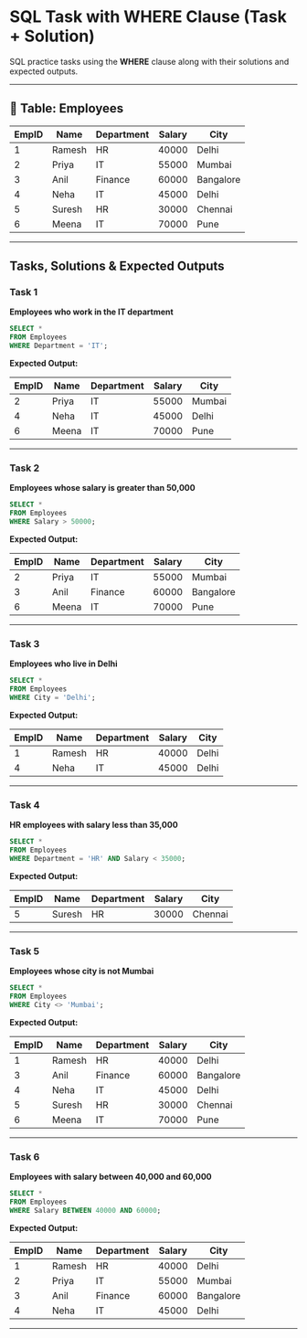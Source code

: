 # SQL Task with WHERE Clause (Task + Solution)

 SQL practice tasks using the **WHERE** clause along with their solutions and expected outputs.

---

## 📌 Table: Employees

| EmpID | Name   | Department | Salary | City      |
|-------|--------|------------|--------|-----------|
| 1     | Ramesh | HR         | 40000  | Delhi     |
| 2     | Priya  | IT         | 55000  | Mumbai    |
| 3     | Anil   | Finance    | 60000  | Bangalore |
| 4     | Neha   | IT         | 45000  | Delhi     |
| 5     | Suresh | HR         | 30000  | Chennai   |
| 6     | Meena  | IT         | 70000  | Pune      |

---

## Tasks, Solutions & Expected Outputs

### **Task 1**
**Employees who work in the IT department**

```sql
SELECT * 
FROM Employees
WHERE Department = 'IT';
````

**Expected Output:**

| EmpID | Name  | Department | Salary | City   |
| ----- | ----- | ---------- | ------ | ------ |
| 2     | Priya | IT         | 55000  | Mumbai |
| 4     | Neha  | IT         | 45000  | Delhi  |
| 6     | Meena | IT         | 70000  | Pune   |

---

### **Task 2**

**Employees whose salary is greater than 50,000**

```sql
SELECT * 
FROM Employees
WHERE Salary > 50000;
```

**Expected Output:**

| EmpID | Name  | Department | Salary | City      |
| ----- | ----- | ---------- | ------ | --------- |
| 2     | Priya | IT         | 55000  | Mumbai    |
| 3     | Anil  | Finance    | 60000  | Bangalore |
| 6     | Meena | IT         | 70000  | Pune      |

---

### **Task 3**

**Employees who live in Delhi**

```sql
SELECT * 
FROM Employees
WHERE City = 'Delhi';
```

**Expected Output:**

| EmpID | Name   | Department | Salary | City  |
| ----- | ------ | ---------- | ------ | ----- |
| 1     | Ramesh | HR         | 40000  | Delhi |
| 4     | Neha   | IT         | 45000  | Delhi |

---

### **Task 4**

**HR employees with salary less than 35,000**

```sql
SELECT * 
FROM Employees
WHERE Department = 'HR' AND Salary < 35000;
```

**Expected Output:**

| EmpID | Name   | Department | Salary | City    |
| ----- | ------ | ---------- | ------ | ------- |
| 5     | Suresh | HR         | 30000  | Chennai |

---

### **Task 5**

**Employees whose city is not Mumbai**

```sql
SELECT * 
FROM Employees
WHERE City <> 'Mumbai';
```

**Expected Output:**

| EmpID | Name   | Department | Salary | City      |
| ----- | ------ | ---------- | ------ | --------- |
| 1     | Ramesh | HR         | 40000  | Delhi     |
| 3     | Anil   | Finance    | 60000  | Bangalore |
| 4     | Neha   | IT         | 45000  | Delhi     |
| 5     | Suresh | HR         | 30000  | Chennai   |
| 6     | Meena  | IT         | 70000  | Pune      |

---

### **Task 6**

**Employees with salary between 40,000 and 60,000**

```sql
SELECT * 
FROM Employees
WHERE Salary BETWEEN 40000 AND 60000;
```

**Expected Output:**

| EmpID | Name   | Department | Salary | City      |
| ----- | ------ | ---------- | ------ | --------- |
| 1     | Ramesh | HR         | 40000  | Delhi     |
| 2     | Priya  | IT         | 55000  | Mumbai    |
| 3     | Anil   | Finance    | 60000  | Bangalore |
| 4     | Neha   | IT         | 45000  | Delhi     |

---
